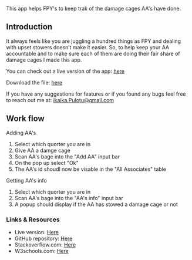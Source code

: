 This app helps FPY's to keep trak of the damage cages AA's have done.

## Introduction

It always feels like you are juggling a hundred things as FPY and dealing with upset stowers doesn’t make it easier. So, to help keep your AA accountable and to make sure each of them are doing their fair share of damage cages I made this app.

You can check out a live version of the app: [here](https://ipulotu.github.io/Damage_Cage_App/DamageCages.html)

Download the file: [here](https://github.com/Ipulotu/Damage_Cage_App/blob/main/DamageCages.html)


If you have any suggestions for features or if you found any bugs feel free to reach out me at: ikaika.Pulotu@gmail.com



## Work flow

<summary>Adding AA's</summary>

1. Select which quorter you are in
2. Give AA a damge cage
3. Scan AA's bage into the "Add AA" input bar
4. On the pop up select "Ok"
5. The AA's id shoudl now be visable in the "All Associates" table

<summary>Getting AA's info</summary>

1. Select which quorter you are in
2. Scan AA's bage into the "AA's info" input bar
3. A popup should display if the AA has stowed a damage cage or not

### Links & Resources 

* Live version: [Here](https://ipulotu.github.io/Damage_Cage_App/DamageCages.html)
* GitHub repository: [Here](https://github.com/Ipulotu/Damage_Cage_App)
* Stackoverflow.com: [Here](https://stackoverflow.com/)
* W3schools.com: [Here](https://www.w3schools.com/)


